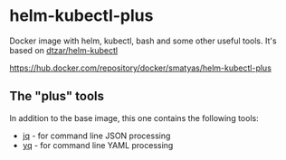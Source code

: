 # helm-kubectl-plus
Docker image with helm, kubectl, bash and some other useful tools. It's based on [dtzar/helm-kubectl](https://hub.docker.com/r/dtzar/helm-kubectl/)

https://hub.docker.com/repository/docker/smatyas/helm-kubectl-plus

## The "plus" tools

In addition to the base image, this one contains the following tools:
- [jq](https://stedolan.github.io/jq/) - for command line JSON processing
- [yq](http://mikefarah.github.io/yq/) - for command line YAML processing
